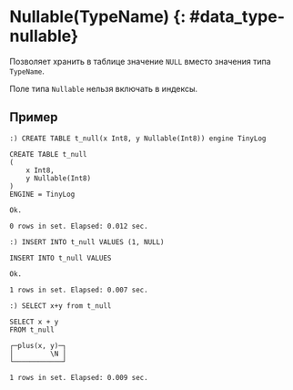 <a name="data_type-nullable"></a>

# Nullable(TypeName) {: #data_type-nullable}

Позволяет хранить в таблице значение `NULL` вместо значения типа `TypeName`.

Поле типа `Nullable` нельзя включать в индексы.

## Пример

```
:) CREATE TABLE t_null(x Int8, y Nullable(Int8)) engine TinyLog

CREATE TABLE t_null
(
    x Int8,
    y Nullable(Int8)
)
ENGINE = TinyLog

Ok.

0 rows in set. Elapsed: 0.012 sec.

:) INSERT INTO t_null VALUES (1, NULL)

INSERT INTO t_null VALUES

Ok.

1 rows in set. Elapsed: 0.007 sec.

:) SELECT x+y from t_null

SELECT x + y
FROM t_null

┌─plus(x, y)─┐
│         \N │
└────────────┘

1 rows in set. Elapsed: 0.009 sec.

```
